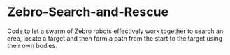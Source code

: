 # Zebro-Search-and-Rescue
Code to let a swarm of Zebro robots effectively work together to search an area, locate a target and then form a path from the start to the target using their own bodies.

